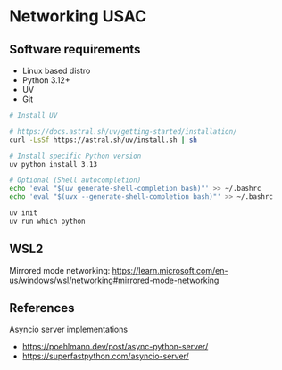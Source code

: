 # Networking USAC

## Software requirements

- Linux based distro
- Python 3.12+
- UV
- Git

```bash
# Install UV

# https://docs.astral.sh/uv/getting-started/installation/
curl -LsSf https://astral.sh/uv/install.sh | sh

# Install specific Python version
uv python install 3.13

# Optional (Shell autocompletion)
echo 'eval "$(uv generate-shell-completion bash)"' >> ~/.bashrc
echo 'eval "$(uvx --generate-shell-completion bash)"' >> ~/.bashrc

uv init
uv run which python
```

## WSL2

Mirrored mode networking: <https://learn.microsoft.com/en-us/windows/wsl/networking#mirrored-mode-networking>

## References

Asyncio server implementations

- <https://poehlmann.dev/post/async-python-server/>
- <https://superfastpython.com/asyncio-server/>
